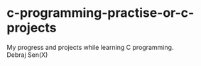 # c-programming-practise-or-c-projects
My progress and projects while learning C programming.
<br>
Debraj Sen(X)  
